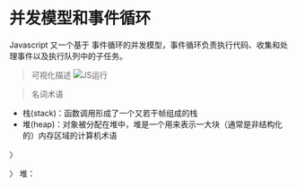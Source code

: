 # 并发模型和事件循环
Javascript 又一个基于 事件循环的并发模型，事件循环负责执行代码、收集和处理事件以及执行队列中的子任务。

> 可视化描述
![JS运行](https://developer.mozilla.org/en-US/docs/Web/JavaScript/EventLoop/the_javascript_runtime_environment_example.svg)

> 名词术语
- 栈(stack)：函数调用形成了一个又若干帧组成的栈
- 堆(heap)：对象被分配在堆中，堆是一个用来表示一大块（通常是非结构化的）内存区域的计算机术语

〉

〉 堆：
